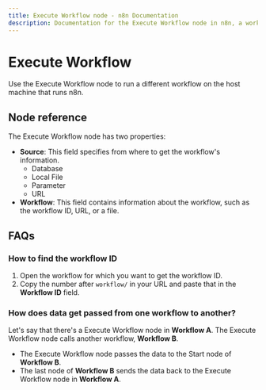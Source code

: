 ```yaml
---
title: Execute Workflow node - n8n Documentation
description: Documentation for the Execute Workflow node in n8n, a workflow automation platform. Includes guidance on usage, and links to examples.
---
```


# Execute Workflow

Use the Execute Workflow node to run a different workflow on the host machine that runs n8n.

## Node reference

The Execute Workflow node has two properties:

- **Source**: This field specifies from where to get the workflow's information.
	- Database
	- Local File
	- Parameter
	- URL
- **Workflow**: This field contains information about the workflow, such as the workflow ID, URL, or a file.


## FAQs

### How to find the workflow ID

1. Open the workflow for which you want to get the workflow ID.
2. Copy the number after `workflow/` in your URL and paste that in the **Workflow ID** field.


### How does data get passed from one workflow to another?

Let's say that there's a Execute Workflow node in **Workflow A**. The Execute Workflow node calls another workflow, **Workflow B**.
- The Execute Workflow node passes the data to the Start node of **Workflow B**.
- The last node of **Workflow B** sends the data back to the Execute Workflow node in **Workflow A**.

